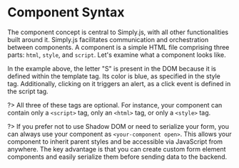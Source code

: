 # Component Syntax

The component concept is central to Simply.js, with all other functionalities built around it. Simply.js facilitates communication and orchestration between components. A component is a simple HTML file comprising three parts: `html`, `style`, and `script`. Let's examine what a component looks like.

<repl-component id="to7pgcg4pg47ul1"></repl-component>

In the example above, the letter "S" is present in the DOM because it is defined within the template tag. Its color is blue, as specified in the style tag. Additionally, clicking on it triggers an alert, as a click event is defined in the script tag.

?> All three of these tags are optional. For instance, your component can contain only a `<script>` tag, only an `<html>` tag, or only a `<style>` tag.

<repl-component id="9yl7k6gtgkucjmw"></repl-component>

?> If you prefer not to use Shadow DOM or need to serialize your form, you can always use your component as `<your-component open>`. This allows your component to inherit parent styles and be accessible via JavaScript from anywhere. The key advantage is that you can create custom form element components and easily serialize them before sending data to the backend.
